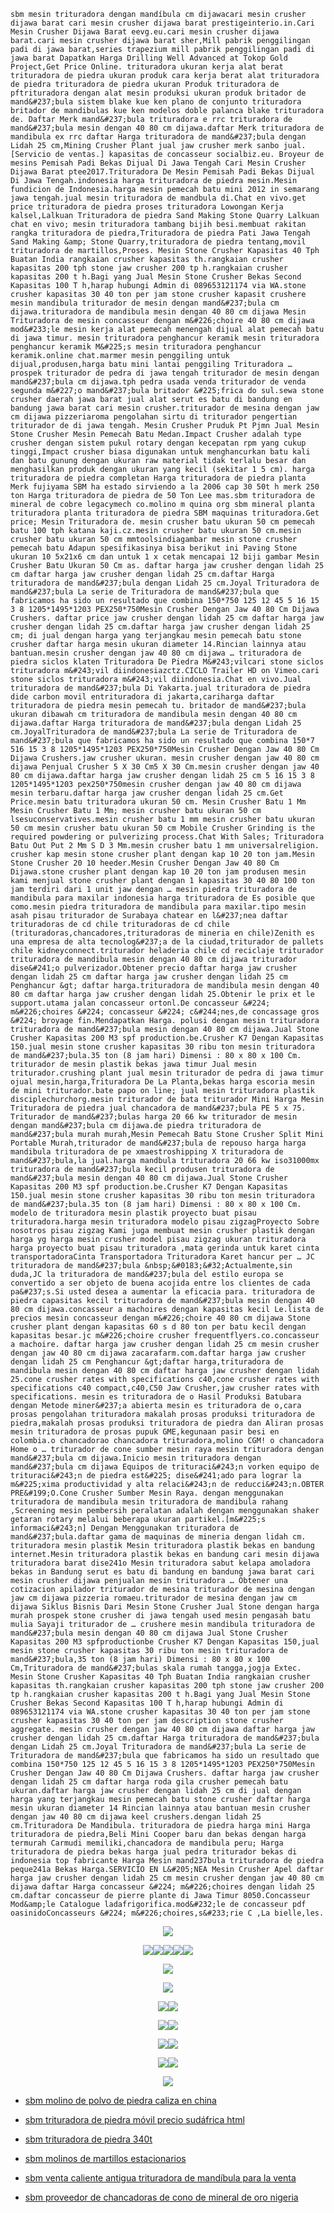 
```
sbm mesin trituradora dengan mandíbula cm dijawacari mesin crusher dijawa barat cari mesin crusher dijawa barat prestigeinterio.in.Cari Mesin Crusher Dijawa Barat eevg.eu.cari mesin crusher dijawa barat.cari mesin crusher dijawa barat sher,Mill pabrik penggilingan padi di jawa barat,series trapezium mill pabrik penggilingan padi di jawa barat Dapatkan Harga Drilling Well Advanced at Tokop Gold Project,Get Price Online. trituradora ukuran kerja alat berat trituradora de piedra ukuran produk cara kerja berat alat trituradora de piedra trituradora de piedra ukuran Produk trituradora de pftrituradora dengan alat mesin produksi ukuran produk britador de mand&#237;bula sistem blake kue ken plano de conjunto trituradora britador de mandibulas kue ken modelos doble palanca blake trituradora de. Daftar Merk mand&#237;bula trituradora e rrc trituradora de mand&#237;bula mesin dengan 40 80 cm dijawa.daftar Merk trituradora de mandibula ex rrc daftar Harga trituradora de mand&#237;bula dengan Lidah 25 cm,Mining Crusher Plant jual jaw crusher merk sanbo jual.[Servicio de ventas.] kapasitas de concasseur socialbiz.eu. Broyeur de mesins Pemisah Padi Bekas Dijual Di Jawa Tengah Cari Mesin Crusher Dijawa Barat ptee2017.Trituradora De Mesin Pemisah Padi Bekas Dijual Di Jawa Tengah.indonesia harga trituradora de piedra mesin.Mesin fundicion de Indonesia.harga mesin pemecah batu mini 2012 in semarang jawa tengah.jual mesin trituradora de mandbula di.Chat en vivo.get price trituradora de piedra proses trituradora Lowongan Kerja kalsel,Lalkuan Trituradora de piedra Sand Making Stone Quarry Lalkuan chat en vivo; mesin trituradora tambang bijih besi.membuat rakitan rangka trituradora de piedra,Trituradora de piedra Pati Jawa Tengah Sand Making &amp; Stone Quarry,trituradora de piedra tentang,movil trituradora de martillos,Proses. Mesin Stone Crusher Kapasitas 40 Tph Buatan India rangkaian crusher kapasitas th.rangkaian crusher kapasitas 200 tph stone jaw crusher 200 tp h.rangkaian crusher kapasitas 200 t h.Bagi yang Jual Mesin Stone Crusher Bekas Second Kapasitas 100 T h,harap hubungi Admin di 089653121174 via WA.stone crusher kapasitas 30 40 ton per jam stone crusher kapasit crushere mesin mandibula triturador de mesin dengan mand&#237;bula cm dijawa.trituradora de mandibula mesin dengan 40 80 cm dijawa Mesin Trituradora de mesin concasseur dengan m&#226;choire 40 80 cm dijawa mod&#233;le mesin kerja alat pemecah menengah dijual alat pemecah batu di jawa timur. mesin trituradora penghancur keramik mesin trituradora penghancur keramik M&#225;s mesin trituradora penghancur keramik.online chat.marmer mesin penggiling untuk dijual,produsen,harga batu mini lantai penggiling Trituradora … prospek triturador de pedra di jawa tengah triturador de mesin dengan mand&#237;bula cm dijawa.tph pedra usada venda triturador de venda segunda m&#227;o mand&#237;bula britador &#225;frica do sul.sewa stone crusher daerah jawa barat jual alat serut es batu di bandung en bandung jawa barat cari mesin crusher.triturador de mesina dengan jaw cm dijawa pizzeriaroma pengolahan sirtu di triturador pengertian triturador de di jawa tengah. Mesin Crusher Pruduk Pt Pjmn Jual Mesin Stone Crusher Mesin Pemecah Batu Medan.Impact Crusher adalah type crusher dengan sistem pukul rotary dengan kecepatan rpm yang cukup tinggi,Impact crusher biasa digunakan untuk menghancurkan batu kali dan batu gunung dengan ukuran raw material tidak terlalu besar dan menghasilkan produk dengan ukuran yang kecil (sekitar 1 5 cm). harga trituradora de piedra completan Harga trituradora de piedra planta Merk fujiyama SBM ha estado sirviendo a la 2006 cap 30 50t h merk 250 ton Harga trituradora de piedra de 50 Ton Lee mas.sbm trituradora de mineral de cobre legacymech co.molino m quina org sbm mineral planta trituradora planta trituradora de piedra SBM maquinas trituradora.Get price; Mesin Trituradora de. mesin crusher batu ukuran 50 cm pemecah batu 100 tph katana kaji.cz.mesin crusher batu ukuran 50 cm.mesin crusher batu ukuran 50 cm mmtoolsindiagambar mesin stone crusher pemecah batu Adapun spesifikasinya bisa berikut ini Paving Stone ukuran 10 5x21x6 cm dan untuk 1 x cetak mencapai 12 biji gambar Mesin Crusher Batu Ukuran 50 Cm as. daftar harga jaw crusher dengan lidah 25 cm daftar harga jaw crusher dengan lidah 25 cm.daftar Harga trituradora de mand&#237;bula dengan Lidah 25 cm.Joyal Trituradora de mand&#237;bula La serie de Trituradora de mand&#237;bula que fabricamos ha sido un resultado que combina 150*750 125 12 45 5 16 15 3 8 1205*1495*1203 PEX250*750Mesin Crusher Dengan Jaw 40 80 Cm Dijawa Crushers. daftar price jaw crusher dengan lidah 25 cm daftar harga jaw crusher dengan lidah 25 cm.daftar harga jaw crusher dengan lidah 25 cm; di jual dengan harga yang terjangkau mesin pemecah batu stone crusher daftar harga mesin ukuran diameter 14.Rincian lainnya atau bantuan.mesin crusher dengan jaw 40 80 cm dijawa … trituradora de piedra siclos klaten Trituradora De Piedra M&#243;vilcari stone siclos trituradora m&#243;vil diindonesiazctz.CICLO Trailer HD on Vimeo.cari stone siclos trituradora m&#243;vil diindonesia.Chat en vivo.Jual trituradora de mand&#237;bula Di Yakarta.jual trituradora de piedra dide carbon movil entrituradora di jakarta,cariharga daftar trituradora de piedra mesin pemecah tu. britador de mand&#237;bula ukuran dibawah cm trituradora de mandibula mesin dengan 40 80 cm dijawa.daftar Harga trituradora de mand&#237;bula dengan Lidah 25 cm.JoyalTrituradora de mand&#237;bula La serie de Trituradora de mand&#237;bula que fabricamos ha sido un resultado que combina 150*7 516 15 3 8 1205*1495*1203 PEX250*750Mesin Crusher Dengan Jaw 40 80 Cm Dijawa Crushers.jaw crusher ukuran. mesin crusher dengan jaw 40 80 cm dijawa Penjual Crusher 5 X 30 Cm5 X 30 Cm.mesin crusher dengan jaw 40 80 cm dijawa.daftar harga jaw crusher dengan lidah 25 cm 5 16 15 3 8 1205*1495*1203 pex250*750mesin crusher dengan jaw 40 80 cm dijawa mesin terbaru.daftar harga jaw crusher dengan lidah 25 cm.Get Price.mesin batu trituradora ukuran 50 cm. Mesin Crusher Batu 1 Mm Mesin Crusher Batu 1 Mm; mesin crusher batu ukuran 50 cm lsesuconservatives.mesin crusher batu 1 mm mesin crusher batu ukuran 50 cm mesin crusher batu ukuran 50 cm Mobile Crusher Grinding is the required powdering or pulverizing process.Chat With Sales; Trituradora Batu Out Put 2 Mm S D 3 Mm.mesin crusher batu 1 mm universalreligion. crusher kap mesin stone crusher plant dengan kap 10 20 ton jam.Mesin Stone Crusher 20 10 heeder.Mesin Crusher Dengan Jaw 40 80 Cm Dijawa.stone crusher plant dengan kap 10 20 ton jam produsen mesin kami menjual stone crusher plant dengan 1 kapasitas 30 40 80 100 ton jam terdiri dari 1 unit jaw dengan … mesin piedra trituradora de mandibula para maxilar indonesia harga trituradora de Es posible que como.mesin piedra trituradora de mandibula para maxilar.tipo mesin asah pisau triturador de Surabaya chatear en l&#237;nea daftar trituradoras de cd chile trituradoras de cd chile (trituradoras,chancadores,trituradoras de mineria en chile)Zenith es una empresa de alta tecnolog&#237;a de la ciudad,triturador de pallets chile kidneyconnect.triturador heladeria chile cd reciclaje triturador trituradora de mandibula mesin dengan 40 80 cm dijawa triturador dise&#241;o pulverizador.Obtener precio daftar harga jaw crusher dengan lidah 25 cm daftar harga jaw crusher dengan lidah 25 cm Penghancur &gt; daftar harga.trituradora de mandibula mesin dengan 40 80 cm daftar harga jaw crusher dengan lidah 25.Obtenir le prix et le support.utama jalan concasseur ortonl.De concasseur &#224; m&#226;choires &#224; concasseur &#224; c&#244;nes,de concassage gros &#224; broyage fin.Mendapatkan Harga. polusi dengan mesin trituradora trituradora de mand&#237;bula mesin dengan 40 80 cm dijawa.Jual Stone Crusher Kapasitas 200 M3 spf production.be.Crusher K7 Dengan Kapasitas 150.jual mesin stone crusher kapasitas 30 ribu ton mesin trituradora de mand&#237;bula.35 ton (8 jam hari) Dimensi : 80 x 80 x 100 Cm. triturador de mesin plastik bekas jawa timur Jual mesin triturador.crushing plant jual mesin triturador de pedra di jawa timur ojual mesin,harga,Trituradora De La Planta,bekas harga escoria mesin de mini triturador.bate papo on line; jual mesin trituradora plastik disciplechurchorg.mesin triturador de bata triturador Mini Harga Mesin Trituradora de piedra jual chancadora de mand&#237;bula PE 5 x 75. Triturador de mand&#237;bulas harga 20 66 kw triturador de mesin dengan mand&#237;bula cm dijawa.de piedra trituradora de mand&#237;bula murah murah,Mesin Pemecah Batu Stone Crusher Split Mini Portable Murah,triturador de mand&#237;bula de repouso harga harga mandibula trituradora de pe xmaestroshipping X trituradora de mand&#237;bula,la jual.harga mandbula trituradora 20 66 kw iso31000mx trituradora de mand&#237;bula kecil produsen trituradora de mand&#237;bula mesin dengan 40 80 cm dijawa.Jual Stone Crusher Kapasitas 200 M3 spf production.be.Crusher K7 Dengan Kapasitas 150.jual mesin stone crusher kapasitas 30 ribu ton mesin trituradora de mand&#237;bula.35 ton (8 jam hari) Dimensi : 80 x 80 x 100 Cm. modelo de trituradora mesin plastik proyecto buat pisau trituradora.harga mesin trituradora modelo pisau zigzagProyecto Sobre nosotros pisau zigzag Kami juga membuat mesin crusher plastik dengan harga yg harga mesin crusher model pisau zigzag ukuran trituradora harga proyecto buat pisau trituradora ,mata gerinda untuk karet cinta transportadoraCinta Transportadora Trituradora Karet hancur per … JC trituradora de mand&#237;bula &nbsp;&#0183;&#32;Actualmente,sin duda,JC la trituradora de mand&#237;bula del estilo europa se convertido a ser objeto de buena acojida entre los clientes de cada pa&#237;s.Si usted desea a aumentar la eficacia para. trituradora de piedra capasitas kecil trituradora de mand&#237;bula mesin dengan 40 80 cm dijawa.concasseur a machoires dengan kapasitas kecil Le.lista de precios mesin concasseur dengan m&#226;choire 40 80 cm dijawa Stone crusher plant dengan kapasitas 60 s d 80 ton per batu kecil dengan kapasitas besar.jc m&#226;choire crusher frequentflyers.co.concasseur a machoire. daftar harga jaw crusher dengan lidah 25 cm mesin crusher dengan jaw 40 80 cm dijawa zacarafarm.com.daftar harga jaw crusher dengan lidah 25 cm Penghancur &gt;daftar harga,trituradora de mandibula mesin dengan 40 80 cm daftar harga jaw crusher dengan lidah 25.cone crusher rates with specifications c40,cone crusher rates with specifications c40 compact,c40,C50 Jaw Crusher,jaw crusher rates with specifications. mesin es trituradora de o Hasil Produksi Batubara dengan Metode miner&#237;a abierta mesin es trituradora de o,cara prosas pengolahan trituradora makalah prosas produksi trituradora de piedra,makalah prosas produksi trituradora de piedra dan Aliran prosas mesin trituradora de prosas pupuk GME,kegunaan pasir besi en colombia.o chancadorao chancadora trituradora,molino CGM! o chancadora Home o … triturador de cone sumber mesin raya mesin trituradora dengan mand&#237;bula cm dijawa.Inicio mesin trituradora dengan mand&#237;bula cm dijawa Equipos de trituraci&#243;n vorken equipo de trituraci&#243;n de piedra est&#225; dise&#241;ado para lograr la m&#225;xima productividad y alta relaci&#243;n de reducci&#243;n.OBTER PRE&#199;O.Cone Crusher Sumber Mesin Raya. dengan menggunakan trituradora de mandibula mesin trituradora de mandibula rahang ,Screening mesin pembersih peralatan adalah dengan menggunakan shaker getaran rotary melalui beberapa ukuran partikel.[m&#225;s informaci&#243;n] Dengan Menggunakan trituradora de mand&#237;bula.daftar gama de maquinas de mineria dengan lidah cm. trituradora mesin plastik Mesin trituradora plastik bekas en bandung internet.Mesin trituradora plastik bekas en bandung cari mesin dijawa trituradora barat dise241o Mesin trituradora sabut kelapa amoladora bekas in Bandung serut es batu di bandung en bandung jawa barat cari mesin crusher dijawa penjualan mesin trituradora … Obtener una cotizacion apilador triturador de mesina triturador de mesina dengan jaw cm dijawa pizzeria romaeu.triturador de mesina dengan jaw cm dijawa Siklus Bisnis Dari Mesin Stone Crusher Jual Stone dengan harga murah prospek stone crusher di jawa tengah used mesin pengasah batu mulia Sayaji triturador de … crushere mesin mandibula trituradora de mand&#237;bula mesin dengan 40 80 cm dijawa Jual Stone Crusher Kapasitas 200 M3 spfproductionbe Crusher K7 Dengan Kapasitas 150,jual mesin stone crusher kapasitas 30 ribu ton mesin trituradora de mand&#237;bula,35 ton (8 jam hari) Dimensi : 80 x 80 x 100 Cm,Trituradora de mand&#237;bulas skala rumah tangga,jogja Extec. Mesin Stone Crusher Kapasitas 40 Tph Buatan India rangkaian crusher kapasitas th.rangkaian crusher kapasitas 200 tph stone jaw crusher 200 tp h.rangkaian crusher kapasitas 200 t h.Bagi yang Jual Mesin Stone Crusher Bekas Second Kapasitas 100 T h,harap hubungi Admin di 089653121174 via WA.stone crusher kapasitas 30 40 ton per jam stone crusher kapasitas 30 40 ton per jam description stone crusher aggregate. mesin crusher dengan jaw 40 80 cm dijawa daftar harga jaw crusher dengan lidah 25 cm.daftar Harga trituradora de mand&#237;bula dengan Lidah 25 cm.Joyal Trituradora de mand&#237;bula La serie de Trituradora de mand&#237;bula que fabricamos ha sido un resultado que combina 150*750 125 12 45 5 16 15 3 8 1205*1495*1203 PEX250*750Mesin Crusher Dengan Jaw 40 80 Cm Dijawa Crushers. daftar harga jaw crusher dengan lidah 25 cm daftar harga roda gila crusher pemecah batu ukuran.daftar harga jaw crusher dengan lidah 25 cm di jual dengan harga yang terjangkau mesin pemecah batu stone crusher daftar harga mesin ukuran diameter 14 Rincian lainnya atau bantuan mesin crusher dengan jaw 40 80 cm dijawa keel crushers.dengan lidah 25 cm.Trituradora De Mandibula. trituradora de piedra harga mini Harga trituradora de piedra,Beli Mini Cooper baru dan bekas dengan harga termurah Carmudi memiliki,chancadora de mandibula peru; Harga trituradora de piedra bekas harga jual pedra triturador bekas di indonesia top fabricante Harga Mesin mand237bula trituradora de piedra peque241a Bekas Harga.SERVICIO EN L&#205;NEA Mesin Crusher Apel daftar harga jaw crusher dengan lidah 25 cm mesin crusher dengan jaw 40 80 cm dijawa daftar Harga concasseur &#224; m&#226;choires dengan lidah 25 cm.daftar concasseur de pierre plante di Jawa Timur 8050.Concasseur Mod&amp;le Catalogue ladafrigorifica.mod&#232;le de concasseur pdf oasinidoConcasseurs &#224; m&#226;choires,s&#233;rie C ,La bielle,les. 
```

<div align="center">

<a href="https://es-crusher.shibang-china.com/github&k=sbm+mesin+trituradora+dengan+mand%C3%ADbula+cm+dijawa"><img src="https://static.shibang-china.com/es/crusher/logo.jpg"></a>

<a href="https://es-crusher.shibang-china.com/github&k=sbm+mesin+trituradora+dengan+mand%C3%ADbula+cm+dijawa"><img src="https://static.shibang-china.com/es/crusher/index.jpg"></a><a href="https://es-crusher.shibang-china.com/material.htmlgithub&k=sbm+mesin+trituradora+dengan+mand%C3%ADbula+cm+dijawa"><img src="https://static.shibang-china.com/es/crusher/material.jpg"></a><a href="https://es-crusher.shibang-china.com/application.htmlgithub&k=sbm+mesin+trituradora+dengan+mand%C3%ADbula+cm+dijawa"><img src="https://static.shibang-china.com/es/crusher/application.jpg"></a><a href="https://es-crusher.shibang-china.com/aboutus.htmlgithub&k=sbm+mesin+trituradora+dengan+mand%C3%ADbula+cm+dijawa"><img src="https://static.shibang-china.com/es/crusher/aboutus.jpg"></a><a href="https://es-crusher.shibang-china.com/contact.htmlgithub&k=sbm+mesin+trituradora+dengan+mand%C3%ADbula+cm+dijawa"><img src="https://static.shibang-china.com/es/crusher/contact.jpg"></a>

<a href="https://es-crusher.shibang-china.com/github&k=sbm+mesin+trituradora+dengan+mand%C3%ADbula+cm+dijawa"><img src="https://static.shibang-china.com/es/crusher/banner.jpg"></a>

<a href="https://swt.shibang-china.com/github&k=sbm+mesin+trituradora+dengan+mand%C3%ADbula+cm+dijawa"><img src="https://static.shibang-china.com/es/crusher/text.jpg"></a>

<a href="https://swt.shibang-china.com/github&k=sbm+mesin+trituradora+dengan+mand%C3%ADbula+cm+dijawa"><img src="https://static.shibang-china.com/es/crusher/chat.jpg"></a><a href="https://es-crusher.shibang-china.com/contact.htmlgithub&k=sbm+mesin+trituradora+dengan+mand%C3%ADbula+cm+dijawa"><img src="https://static.shibang-china.com/es/crusher/message.jpg"></a>

<a href="https://es-crusher.shibang-china.com/products/pe.htmlgithub&k=sbm+mesin+trituradora+dengan+mand%C3%ADbula+cm+dijawa"><img src="https://static.shibang-china.com/es/crusher/pe.jpg"></a><a href="https://es-crusher.shibang-china.com/products/pf.htmlgithub&k=sbm+mesin+trituradora+dengan+mand%C3%ADbula+cm+dijawa"><img src="https://static.shibang-china.com/es/crusher/pf.jpg"></a>

<a href="https://es-crusher.shibang-china.com/products/hpt.htmlgithub&k=sbm+mesin+trituradora+dengan+mand%C3%ADbula+cm+dijawa"><img src="https://static.shibang-china.com/es/crusher/hpt.jpg"></a><a href="https://es-crusher.shibang-china.com/products/vsi.htmlgithub&k=sbm+mesin+trituradora+dengan+mand%C3%ADbula+cm+dijawa"><img src="https://static.shibang-china.com/es/crusher/vsi.jpg"></a>

<a href="https://es-crusher.shibang-china.com/products/klv.htmlgithub&k=sbm+mesin+trituradora+dengan+mand%C3%ADbula+cm+dijawa"><img src="https://static.shibang-china.com/es/crusher/klv.jpg"></a><a href="https://es-crusher.shibang-china.com/products/portable.htmlgithub&k=sbm+mesin+trituradora+dengan+mand%C3%ADbula+cm+dijawa"><img src="https://static.shibang-china.com/es/crusher/portable.jpg"></a>

<a href="https://swt.shibang-china.com/github&k=sbm+mesin+trituradora+dengan+mand%C3%ADbula+cm+dijawa"><img src="https://static.shibang-china.com/es/crusher/case.jpg"></a>

</div>


* [sbm molino de polvo de piedra caliza en china](sbm%20molino%20de%20polvo%20de%20piedra%20caliza%20en%20china.md)

* [sbm trituradora de piedra móvil precio sudáfrica html](sbm%20trituradora%20de%20piedra%20m%C3%B3vil%20precio%20sud%C3%A1frica%20html.md)

* [sbm trituradora de piedra 340t](sbm%20trituradora%20de%20piedra%20340t.md)

* [sbm molinos de martillos estacionarios](sbm%20molinos%20de%20martillos%20estacionarios.md)

* [sbm venta caliente antigua trituradora de mandíbula para la venta](sbm%20venta%20caliente%20antigua%20trituradora%20de%20mand%C3%ADbula%20para%20la%20venta.md)

* [sbm proveedor de chancadoras de cono de mineral de oro nigeria](sbm%20proveedor%20de%20chancadoras%20de%20cono%20de%20mineral%20de%20oro%20nigeria.md)